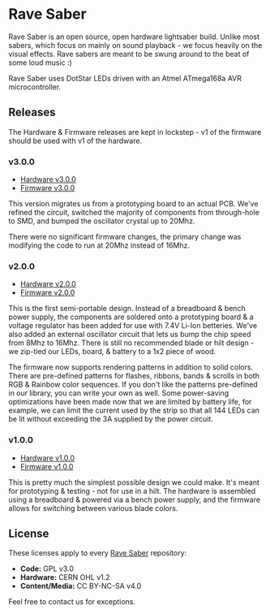 # Rave Saber

Rave Saber is an open source, open hardware lightsaber build. Unlike most
sabers, which focus on mainly on sound playback - we focus heavily on the
visual effects. Rave sabers are meant to be swung around to the beat of some
loud music :)

Rave Saber uses DotStar LEDs driven with an Atmel ATmega168a AVR
microcontroller.


## Releases

The Hardware & Firmware releases are kept in lockstep - v1 of the firmware
should be used with v1 of the hardware.

### v3.0.0

* [Hardware v3.0.0][hw3.0.0]
* [Firmware v3.0.0][fw3.0.0]

This version migrates us from a prototyping board to an actual PCB. We've
refined the circuit, switched the majority of components from through-hole to
SMD, and bumped the oscillator crystal up to 20Mhz.

There were no significant firmware changes, the primary change was modifying
the code to run at 20Mhz instead of 16Mhz.


### v2.0.0

* [Hardware v2.0.0][hw2.0.0]
* [Firmware v2.0.0][fw2.0.0]

This is the first semi-portable design. Instead of a breadboard & bench power
supply, the components are soldered onto a prototyping board & a voltage
regulator has been added for use with 7.4V Li-Ion betteries.  We've also added
an external oscillator circuit that lets us bump the chip speed from 8Mhz to
16Mhz. There is still no recommended blade or hilt design - we zip-tied our
LEDs, board, & battery to a 1x2 piece of wood.

The firmware now supports rendering patterns in addition to solid colors. There
are pre-defined patterns for flashes, ribbons, bands & scrolls in both RGB &
Rainbow color sequences. If you don't like the patterns pre-defined in our
library, you can write your own as well. Some power-saving optimizations have
been made now that we are limited by battery life, for example, we can limit
the current used by the strip so that all 144 LEDs can be lit without exceeding
the 3A supplied by the power circuit.


### v1.0.0

* [Hardware v1.0.0][hw1.0.0]
* [Firmware v1.0.0][fw1.0.0]

This is pretty much the simplest possible design we could make. It's meant for
prototyping & testing - not for use in a hilt. The hardware is assembled using
a breadboard & powered via a bench power supply, and the firmware allows for
switching between various blade colors.


## License

These licenses apply to every [Rave Saber](https://github.com/Rave-Saber/)
repository:

* **Code:** GPL v3.0
* **Hardware:** CERN OHL v1.2
* **Content/Media:** CC BY-NC-SA v4.0

Feel free to contact us for exceptions.


[hw1.0.0]: https://github.com/Rave-Saber/Rave-Saber-Hardware/tree/v1.0.0
[fw1.0.0]: https://github.com/Rave-Saber/Rave-Saber-Firmware/tree/v1.0.0
[hw2.0.0]: https://github.com/Rave-Saber/Rave-Saber-Hardware/tree/v2.0.0
[fw2.0.0]: https://github.com/Rave-Saber/Rave-Saber-Firmware/tree/v2.0.0
[hw3.0.0]: https://github.com/Rave-Saber/Rave-Saber-Hardware/tree/v3.0.0
[fw3.0.0]: https://github.com/Rave-Saber/Rave-Saber-Firmware/tree/v3.0.0
